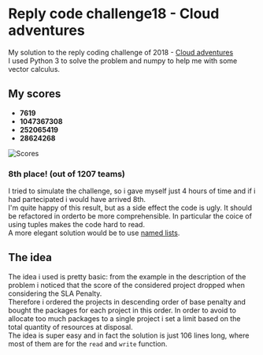 # Reply code challenge18 - Cloud adventures
My solution to the reply coding challenge of 2018 - [Cloud adventures](https://challenges.reply.com/tamtamy/challenge/5/detail)  
I used Python 3 to solve the problem and numpy to help me with some vector calculus.

## My scores
* **7619**
* **1047367308**
* **252065419**
* **28624268**

![Scores](/score.png)

### 8th place! (out of 1207 teams)
I tried to simulate the challenge, so i gave myself just 4 hours of time and if i had partecipated i would have arrived 8th.  
I'm quite happy of this result, but as a side effect the code is ugly. It should be refactored in orderto be more comprehensible.
In particular the coice of using tuples makes the code hard to read.  
A more elegant solution would be to use [named lists](https://pypi.org/project/namedlist/).

## The idea
The idea i used is pretty basic: from the example in the description of the problem i noticed that the score of the considered project dropped when considering the SLA Penalty.  
Therefore i ordered the projects in descending order of base penalty and bought the packages for each project in this order. In order to avoid to allocate too much packages to a single project i set a limit based on the total quantity of resources at disposal.  
The idea is super easy and in fact  the solution is just 106 lines long, where most of them are for the ```read``` and ```write``` function.
